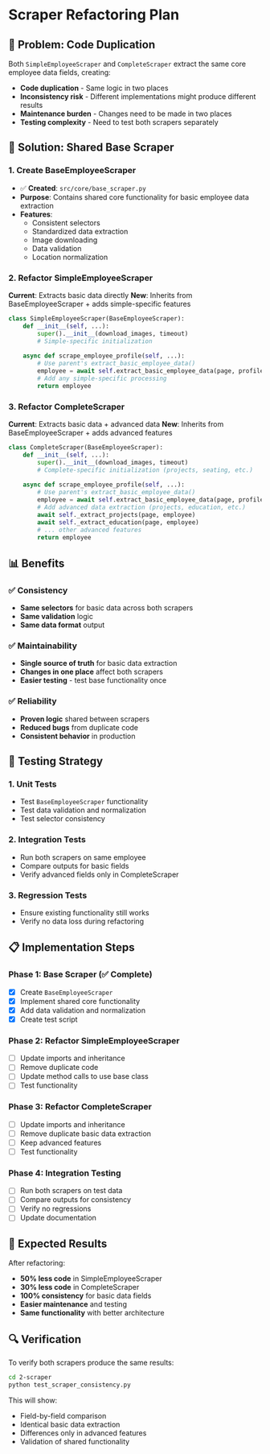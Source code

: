 # Scraper Refactoring Plan

## 🚨 Problem: Code Duplication

Both `SimpleEmployeeScraper` and `CompleteScraper` extract the same core employee data fields, creating:
- **Code duplication** - Same logic in two places
- **Inconsistency risk** - Different implementations might produce different results
- **Maintenance burden** - Changes need to be made in two places
- **Testing complexity** - Need to test both scrapers separately

## 🎯 Solution: Shared Base Scraper

### 1. Create BaseEmployeeScraper
- ✅ **Created**: `src/core/base_scraper.py`
- **Purpose**: Contains shared core functionality for basic employee data extraction
- **Features**: 
  - Consistent selectors
  - Standardized data extraction
  - Image downloading
  - Data validation
  - Location normalization

### 2. Refactor SimpleEmployeeScraper
**Current**: Extracts basic data directly
**New**: Inherits from BaseEmployeeScraper + adds simple-specific features

```python
class SimpleEmployeeScraper(BaseEmployeeScraper):
    def __init__(self, ...):
        super().__init__(download_images, timeout)
        # Simple-specific initialization
    
    async def scrape_employee_profile(self, ...):
        # Use parent's extract_basic_employee_data()
        employee = await self.extract_basic_employee_data(page, profile_url, name, image_url)
        # Add any simple-specific processing
        return employee
```

### 3. Refactor CompleteScraper
**Current**: Extracts basic data + advanced data
**New**: Inherits from BaseEmployeeScraper + adds advanced features

```python
class CompleteScraper(BaseEmployeeScraper):
    def __init__(self, ...):
        super().__init__(download_images, timeout)
        # Complete-specific initialization (projects, seating, etc.)
    
    async def scrape_employee_profile(self, ...):
        # Use parent's extract_basic_employee_data()
        employee = await self.extract_basic_employee_data(page, profile_url, name, image_url)
        # Add advanced data extraction (projects, education, etc.)
        await self._extract_projects(page, employee)
        await self._extract_education(page, employee)
        # ... other advanced features
        return employee
```

## 📊 Benefits

### ✅ Consistency
- **Same selectors** for basic data across both scrapers
- **Same validation** logic
- **Same data format** output

### ✅ Maintainability
- **Single source of truth** for basic data extraction
- **Changes in one place** affect both scrapers
- **Easier testing** - test base functionality once

### ✅ Reliability
- **Proven logic** shared between scrapers
- **Reduced bugs** from duplicate code
- **Consistent behavior** in production

## 🧪 Testing Strategy

### 1. Unit Tests
- Test `BaseEmployeeScraper` functionality
- Test data validation and normalization
- Test selector consistency

### 2. Integration Tests
- Run both scrapers on same employee
- Compare outputs for basic fields
- Verify advanced fields only in CompleteScraper

### 3. Regression Tests
- Ensure existing functionality still works
- Verify no data loss during refactoring

## 📋 Implementation Steps

### Phase 1: Base Scraper (✅ Complete)
- [x] Create `BaseEmployeeScraper`
- [x] Implement shared core functionality
- [x] Add data validation and normalization
- [x] Create test script

### Phase 2: Refactor SimpleEmployeeScraper
- [ ] Update imports and inheritance
- [ ] Remove duplicate code
- [ ] Update method calls to use base class
- [ ] Test functionality

### Phase 3: Refactor CompleteScraper
- [ ] Update imports and inheritance
- [ ] Remove duplicate basic data extraction
- [ ] Keep advanced features
- [ ] Test functionality

### Phase 4: Integration Testing
- [ ] Run both scrapers on test data
- [ ] Compare outputs for consistency
- [ ] Verify no regressions
- [ ] Update documentation

## 🎯 Expected Results

After refactoring:
- **50% less code** in SimpleEmployeeScraper
- **30% less code** in CompleteScraper
- **100% consistency** for basic data fields
- **Easier maintenance** and testing
- **Same functionality** with better architecture

## 🔍 Verification

To verify both scrapers produce the same results:

```bash
cd 2-scraper
python test_scraper_consistency.py
```

This will show:
- Field-by-field comparison
- Identical basic data extraction
- Differences only in advanced features
- Validation of shared functionality
